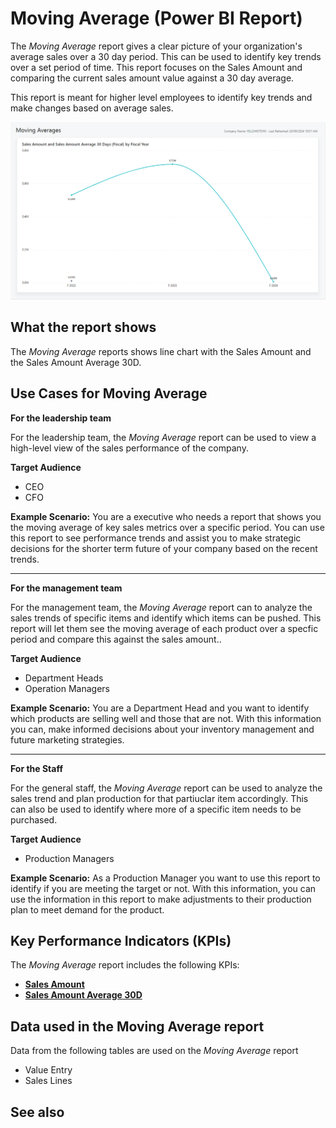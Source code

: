 # Moving Average (Power BI Report)

The _Moving Average_ report gives a clear picture of your organization's average sales over a 30 day period. This can be used to identify key trends over a set period of time. This report focuses on the Sales Amount and comparing the current sales amount value against a 30 day average. 

This report is meant for higher level employees to identify key trends and make changes based on average sales.

![Moving Average](/business-central/media/sales/moving-average.png "Moving Average - Screenshot")

## What the report shows

The *Moving Average* reports shows line chart with the Sales Amount and the Sales Amount Average 30D.


## Use Cases for Moving Average

**For the leadership team**

For the leadership team, the *Moving Average* report can be used to view a high-level view of the sales performance of the company.

**Target Audience**

- CEO
- CFO

**Example Scenario:** You are a executive who needs a report that shows you the moving average of key sales metrics over a specific period. You can use this report to see performance trends and assist you to make strategic decisions for the shorter term future of your company based on the recent trends.

---

**For the management team**

For the management team, the *Moving Average* report can to analyze the sales trends of specific items and identify which items can be pushed. This report will let them see the moving average of each product over a specfic period and compare this against the sales amount..

**Target Audience**

- Department Heads
- Operation Managers

**Example Scenario:** You are a Department Head and you want to identify which products are selling well and those that are not. With this information you can, make informed decisions about your inventory management and future marketing strategies. 

---

**For the Staff**

For the general staff, the *Moving Average* report can be used to analyze the sales trend and plan production for that partiuclar item accordingly. This can also be used to identify where more of a specific item needs to be purchased.

**Target Audience**

- Production Managers

**Example Scenario:** As a Production Manager you want to use this report to identify if you are meeting the target or not. With this information, you can use the information in this report to make adjustments to their production plan to meet demand for the product.


## Key Performance Indicators (KPIs)

The _Moving Average_ report includes the following KPIs:

- [**Sales Amount**](sales-kpi.md#sales-amount)
- [**Sales Amount Average 30D**](sales-kpi.md#sales-amount-avg-30d-fiscal)

## Data used in the Moving Average report

Data from the following tables are used on the *Moving Average* report
- Value Entry
- Sales Lines


## See also
